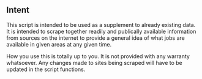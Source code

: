 ## Intent

This script is intended to be used as a supplement to already existing data. It is intended to scrape together readily and publically available information from sources on the internet to provide a general idea of what jobs are available in given areas at any given time. 

How you use this is totally up to you. It is not provided with any warranty whatsoever. Any changes made to sites being scraped will have to be updated in the script functions. 
